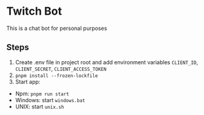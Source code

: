 # Twitch Bot

This is a chat bot for personal purposes

## Steps

1. Create .env file in project root and add environment variables `CLIENT_ID`, `CLIENT_SECRET`, `CLIENT_ACCESS_TOKEN`
2. `pnpm install --frozen-lockfile`
3. Start app:

-   Npm: `pnpm run start`
-   Windows: start `windows.bat`
-   UNIX: start `unix.sh`
